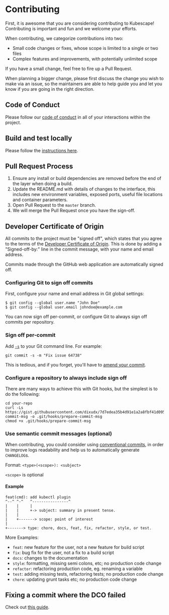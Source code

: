 # Contributing

First, it is awesome that you are considering contributing to Kubescape! Contributing is important and fun and we welcome your efforts.

When contributing, we categorize contributions into two:
* Small code changes or fixes, whose scope is limited to a single or two files
* Complex features and improvements, with potentially unlimited scope

If you have a small change, feel free to fire up a Pull Request.

When planning a bigger change, please first discuss the change you wish to make via an issue,
so the maintainers are able to help guide you and let you know if you are going in the right direction.

## Code of Conduct

Please follow our [code of conduct](CODE_OF_CONDUCT.md) in all of your interactions within the project.

## Build and test locally

Please follow the [instructions here](https://github.com/kubescape/kubescape/wiki/Building).

## Pull Request Process

1. Ensure any install or build dependencies are removed before the end of the layer when doing a 
   build.
2. Update the README.md with details of changes to the interface, this includes new environment 
   variables, exposed ports, useful file locations and container parameters.
3. Open Pull Request to the `master` branch.
4. We will merge the Pull Request once you have the sign-off.

## Developer Certificate of Origin

All commits to the project must be "signed off", which states that you agree to the terms of the [Developer Certificate of Origin](https://developercertificate.org/).  This is done by adding a "Signed-off-by:" line in the commit message, with your name and email address.

Commits made through the GitHub web application are automatically signed off.

### Configuring Git to sign off commits

First, configure your name and email address in Git global settings:

```
$ git config --global user.name "John Doe" 
$ git config --global user.email johndoe@example.com
```

You can now sign off per-commit, or configure Git to always sign off commits per repository.

### Sign off per-commit

Add [`-s`](https://git-scm.com/docs/git-commit#Documentation/git-commit.txt--s) to your Git command line. For example:

```git commit -s -m "Fix issue 64738"```

This is tedious, and if you forget, you'll have to [amend your commit](#fixing-a-commit-where-the-dco-failed).

### Configure a repository to always include sign off

There are many ways to achieve this with Git hooks, but the simplest is to do the following:

```
cd your-repo
curl -Ls https://gist.githubusercontent.com/dixudx/7d7edea35b4d91e1a2a8fbf41d0954fa/raw/prepare-commit-msg -o .git/hooks/prepare-commit-msg
chmod +x .git/hooks/prepare-commit-msg
```

### Use semantic commit messages (optional)

When contributing, you could consider using [conventional commits](https://www.conventionalcommits.org/en/v1.0.0/), in order to improve logs readability and help us to automatically generate `CHANGELOG`s.

Format: `<type>(<scope>): <subject>`

`<scope>` is optional

#### Example

```
feat(cmd): add kubectl plugin
^--^ ^-^   ^----------------^
|    |     |
|    |     +-> subject: summary in present tense.
|    |
|    +-------> scope: point of interest
|
+-------> type: chore, docs, feat, fix, refactor, style, or test.
```

More Examples:
* `feat`: new feature for the user, not a new feature for build script
* `fix`: bug fix for the user, not a fix to a build script
* `docs`: changes to the documentation
* `style`: formatting, missing semi colons, etc; no production code change
* `refactor`: refactoring production code, eg. renaming a variable
* `test`: adding missing tests, refactoring tests; no production code change
* `chore`: updating grunt tasks etc; no production code change

## Fixing a commit where the DCO failed

Check out [this guide](https://github.com/src-d/guide/blob/master/developer-community/fix-DCO.md).
